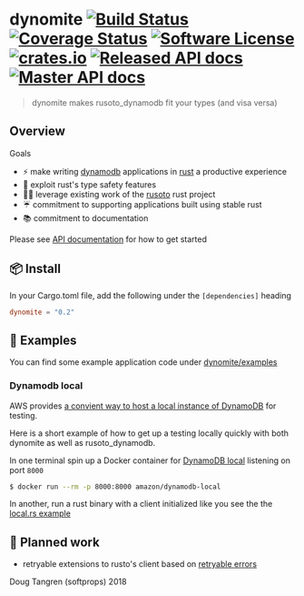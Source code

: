 # dynomite [![Build Status](https://travis-ci.org/softprops/dynomite.svg?branch=master)](https://travis-ci.org/softprops/dynomite) [![Coverage Status](https://coveralls.io/repos/softprops/dynomite/badge.svg?branch=master&service=github)](https://coveralls.io/github/softprops/dynomite?branch=master) [![Software License](https://img.shields.io/badge/license-MIT-brightgreen.svg)](LICENSE) [![crates.io](http://meritbadge.herokuapp.com/dynomite)](https://crates.io/crates/dynomite) [![Released API docs](https://docs.rs/dynomite/badge.svg)](http://docs.rs/dynomite) [![Master API docs](https://img.shields.io/badge/docs-master-green.svg)](https://softprops.github.io/dynomite)

> dynomite makes rusoto_dynamodb fit your types (and visa versa)

## Overview

Goals

* ⚡ make writing [dynamodb](https://aws.amazon.com/dynamodb/) applications in [rust](https://www.rust-lang.org/) a productive experience
* 🦀 exploit rust's type safety features
* 👩‍💻 leverage existing work of the [rusoto](https://github.com/rusoto/rusoto) rust project
* ☔ commitment to supporting applications built using stable rust
* 📚 commitment to documentation

Please see [API documentation](https://softprops.github.io/dynomite) for how
to get started

## 📦 Install

In your Cargo.toml file, add the following under the `[dependencies]` heading

```toml
dynomite = "0.2"
```

## 🤸 Examples

You can find some example application code under [dynomite/examples](dynomite/examples)

### Dynamodb local

AWS provides [a convient way to host a local instance of DynamoDB](https://hub.docker.com/r/amazon/dynamodb-local/) for
testing.

Here is a short example of how to get up a testing locally quickly with both dynomite as well as rusoto_dynamodb.

In one terminal spin up a Docker container for [DynamoDB local](https://docs.aws.amazon.com/amazondynamodb/latest/developerguide/DynamoDBLocal.UsageNotes.html) listening on port `8000`

```sh
$ docker run --rm -p 8000:8000 amazon/dynamodb-local
```

In another, run a rust binary with a client initialized like you see the the [local.rs example](dynomite-derive/examples/local.rs)


## 🚧 Planned work

* retryable extensions to rusto's client based on [retryable errors](https://docs.aws.amazon.com/amazondynamodb/latest/developerguide/Programming.Errors.html#Programming.Errors.MessagesAndCodes)

Doug Tangren (softprops) 2018